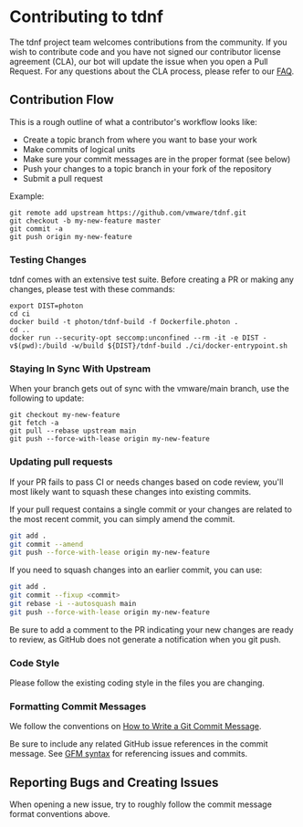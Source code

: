 

# Contributing to tdnf

The tdnf project team welcomes contributions from the community. If you wish to contribute code and you have not signed our contributor license agreement (CLA), our bot will update the issue when you open a Pull Request. For any questions about the CLA process, please refer to our [FAQ](https://cla.vmware.com/faq).

## Contribution Flow

This is a rough outline of what a contributor's workflow looks like:

- Create a topic branch from where you want to base your work
- Make commits of logical units
- Make sure your commit messages are in the proper format (see below)
- Push your changes to a topic branch in your fork of the repository
- Submit a pull request

Example:

``` shell
git remote add upstream https://github.com/vmware/tdnf.git
git checkout -b my-new-feature master
git commit -a
git push origin my-new-feature
```

### Testing Changes

tdnf comes with an extensive test suite. Before creating a PR or making any changes, please test with these commands:
```
export DIST=photon
cd ci
docker build -t photon/tdnf-build -f Dockerfile.photon .
cd ..
docker run --security-opt seccomp:unconfined --rm -it -e DIST -v$(pwd):/build -w/build ${DIST}/tdnf-build ./ci/docker-entrypoint.sh
```

### Staying In Sync With Upstream

When your branch gets out of sync with the vmware/main branch, use the following to update:

``` shell
git checkout my-new-feature
git fetch -a
git pull --rebase upstream main
git push --force-with-lease origin my-new-feature
```

### Updating pull requests

If your PR fails to pass CI or needs changes based on code review, you'll most likely want to squash these changes into
existing commits.

If your pull request contains a single commit or your changes are related to the most recent commit, you can simply
amend the commit.

``` bash
git add .
git commit --amend
git push --force-with-lease origin my-new-feature
```

If you need to squash changes into an earlier commit, you can use:

``` bash
git add .
git commit --fixup <commit>
git rebase -i --autosquash main
git push --force-with-lease origin my-new-feature
```

Be sure to add a comment to the PR indicating your new changes are ready to review, as GitHub does not generate a
notification when you git push.

### Code Style

Please follow the existing coding style in the files you are changing.


### Formatting Commit Messages

We follow the conventions on [How to Write a Git Commit Message](http://chris.beams.io/posts/git-commit/).

Be sure to include any related GitHub issue references in the commit message.  See
[GFM syntax](https://guides.github.com/features/mastering-markdown/#GitHub-flavored-markdown) for referencing issues
and commits.

## Reporting Bugs and Creating Issues

When opening a new issue, try to roughly follow the commit message format conventions above.
